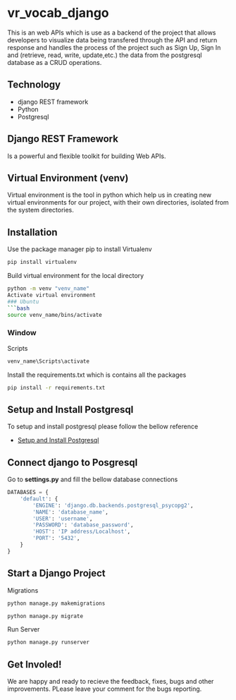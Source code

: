 # vr_vocab_django
This is an web APIs which is use as a backend of the project that allows developers to visualize data being transfered through the API and return response and handles the process of the project such as Sign Up, Sign In and (retrieve, read, write, update,etc.) the data from the postgresql database as a CRUD operations.
## Technology
* django REST framework
* Python
* Postgresql
## Django REST Framework
Is a powerful and flexible toolkit for building Web APIs.
## Virtual Environment (venv)
Virtual environment is the tool in python which help us in creating new virtual environments for our project, with their own directories, isolated from the system directories.
## Installation
Use the package manager pip to install Virtualenv
```bash
pip install virtualenv
```
Build virtual environment for the local directory
```bash
python -m venv "venv_name"
Activate virtual environment
### Ubuntu
```bash
source venv_name/bins/activate
```
### Window
Scripts
```bash
venv_name\Scripts\activate
```
Install the requirements.txt which is contains all the packages
```bash
pip install -r requirements.txt
```
## Setup and Install Postgresql
To setup and install postgresql please follow the bellow reference
* [Setup and Install Postgresql](https://www.postgresqltutorial.com/install-postgresql/)
## Connect django to Posgresql
Go to **settings.py** and fill the bellow database connections
```python
DATABASES = {
    'default': {
        'ENGINE': 'django.db.backends.postgresql_psycopg2',
        'NAME': 'database_name',
        'USER': 'username',
        'PASSWORD': 'database_password',
        'HOST': 'IP address/Localhost',
        'PORT': '5432',
    }
}
```
## Start a Django Project
Migrations
```bash
python manage.py makemigrations
```
```bash
python manage.py migrate
```
Run Server
```bash
python manage.py runserver
```
## Get Involed!
We are happy and ready to recieve the feedback, fixes, bugs and other improvements.
PLease leave your comment for the bugs reporting.
